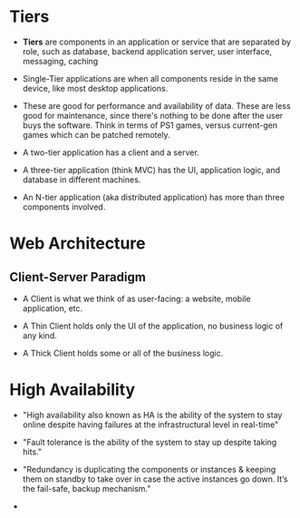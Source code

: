 # Tiers

- **Tiers** are components in an application or service that are separated by role, such as database, backend application server, user interface, messaging, caching

- Single-Tier applications are when all components reside in the same device, like most desktop applications.

- These are good for performance and availability of data. These are less good for maintenance, since there's 
nothing to be done after the user buys the software. Think in terms of PS1 games, versus current-gen games which can be patched remotely.

- A two-tier application has a client and a server.

- A three-tier application (think MVC) has the UI, application logic, and database in different machines. 

- An N-tier application (aka distributed application) has more than three components involved.

# Web Architecture

## Client-Server Paradigm

- A Client is what we think of as user-facing: a website, mobile application, etc.

- A Thin Client holds only the UI of the application, no business logic of any kind.

- A Thick Client holds some or all of the business logic.

# High Availability

- "High availability also known as HA is the ability of the system to stay online despite having failures at the infrastructural level in real-time"

- "Fault tolerance is the ability of the system to stay up despite taking hits."

- "Redundancy is duplicating the components or instances & keeping them on standby to take over in case the active instances go down. It’s the fail-safe, backup mechanism."

- 